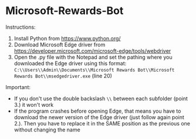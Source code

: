 # Microsoft-Rewards-Bot

Instructions:
1. Install Python from https://www.python.org/
2. Download Microsoft Edge driver from https://developer.microsoft.com/microsoft-edge/tools/webdriver
3. Open the .py file with the Notepad and set the pathing where you downloaded the Edge driver using this format: `C:\\Users\\Admin\\Documents\\Microsoft Rewards Bot\\Microsoft Rewards Bot\\msedgedriver.exe` (line 20)

Important:
- If you don't use the double backslash `\\` between each subfolder (point 3.) it won't work
- If the program crashes before opening Edge, that means you have to download the newer version of the Edge driver (just follow again point 2.). Then you have to replace it in the SAME position as the previous one without changing the name

